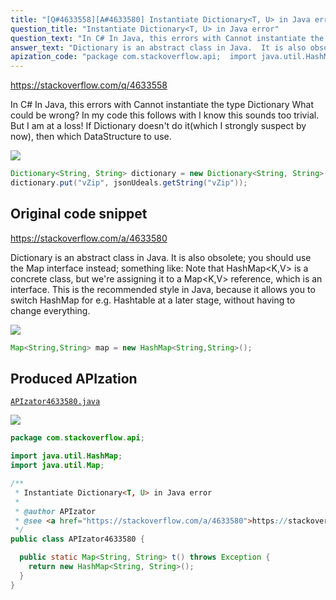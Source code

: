 ```yaml
---
title: "[Q#4633558][A#4633580] Instantiate Dictionary<T, U> in Java error"
question_title: "Instantiate Dictionary<T, U> in Java error"
question_text: "In C# In Java, this errors with Cannot instantiate the type   Dictionary What could be wrong? In my code this follows with I know this sounds too trivial. But I am at a loss! If Dictionary doesn't do it(which I strongly suspect by now), then which DataStructure to use."
answer_text: "Dictionary is an abstract class in Java.  It is also obsolete; you should use the Map interface instead; something like: Note that HashMap<K,V> is a concrete class, but we're assigning it to a Map<K,V> reference, which is an interface.  This is the recommended style in Java, because it allows you to switch HashMap for e.g. Hashtable at a later stage, without having to change everything."
apization_code: "package com.stackoverflow.api;  import java.util.HashMap; import java.util.Map;  /**  * Instantiate Dictionary<T, U> in Java error  *  * @author APIzator  * @see <a href=\"https://stackoverflow.com/a/4633580\">https://stackoverflow.com/a/4633580</a>  */ public class APIzator4633580 {    public static Map<String, String> t() throws Exception {     return new HashMap<String, String>();   } }"
---
```


https://stackoverflow.com/q/4633558

In C#
In Java, this errors with
Cannot instantiate the type
  Dictionary
What could be wrong?
In my code this follows with
I know this sounds too trivial. But I am at a loss!
If Dictionary doesn&#x27;t do it(which I strongly suspect by now), then which DataStructure to use.


<div class="code-logo"><img src="/stackoverflow.png" /></div>

```java
Dictionary<String, String> dictionary = new Dictionary<String, String>();
dictionary.put("vZip", jsonUdeals.getString("vZip"));
```


## Original code snippet

https://stackoverflow.com/a/4633580

Dictionary is an abstract class in Java.  It is also obsolete; you should use the Map interface instead; something like:
Note that HashMap&lt;K,V&gt; is a concrete class, but we&#x27;re assigning it to a Map&lt;K,V&gt; reference, which is an interface.  This is the recommended style in Java, because it allows you to switch HashMap for e.g. Hashtable at a later stage, without having to change everything.

<div class="code-logo"><img src="/stackoverflow.png" /></div>

```java
Map<String,String> map = new HashMap<String,String>();
```

## Produced APIzation

[`APIzator4633580.java`](https://github.com/pasqualesalza/apization-temp/raw/main/data/search/APIzator4633580.java)

<div class="code-logo"><img src="/apizator.png" /></div>

```java
package com.stackoverflow.api;

import java.util.HashMap;
import java.util.Map;

/**
 * Instantiate Dictionary<T, U> in Java error
 *
 * @author APIzator
 * @see <a href="https://stackoverflow.com/a/4633580">https://stackoverflow.com/a/4633580</a>
 */
public class APIzator4633580 {

  public static Map<String, String> t() throws Exception {
    return new HashMap<String, String>();
  }
}

```